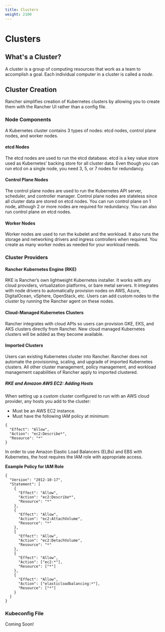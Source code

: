 ```yaml
---
title: Clusters
weight: 2100
---
```

# Clusters

## What's a Cluster?

A cluster is a group of computing resources that work as a team to accomplish a goal. Each individual computer in a cluster is called a _node_.

## Cluster Creation

Rancher simplifies creation of Kubernetes clusters by allowing you to create them with the Rancher UI rather than a config file.

### Node Components

A Kubernetes cluster contains 3 types of nodes: etcd nodes, control plane nodes, and worker nodes.

#### etcd Nodes

The etcd nodes are used to run the etcd database. etcd is a key value store used as Kubernetes’ backing store for all cluster data. Even though you can run etcd on a single node, you need 3, 5, or 7 nodes for redundancy.

#### Control Plane Nodes

The control plane nodes are used to run the Kubernetes API server, scheduler, and controller manager. Control plane nodes are stateless since all cluster data are stored on etcd nodes. You can run control plane on 1 node, although 2 or more nodes are required for redundancy. You can also run control plane on etcd nodes.

#### Worker Nodes

Worker nodes are used to run the kubelet and the workload. It also runs the storage and networking drivers and ingress controllers when required. You create as many worker nodes as needed for your workload needs.

### Cluster Providers

#### Rancher Kubernetes Engine (RKE)

RKE is Rancher’s own lightweight Kubernetes installer. It works with any cloud providers, virtualization platforms, or bare metal servers. It integrates with node drivers to automatically provision nodes on AWS, Azure, DigitalOcean, vSphere, OpenStack, etc. Users can add custom nodes to the cluster by running the Rancher agent on these nodes.

#### Cloud-Managed Kubernetes Clusters

Rancher integrates with cloud APIs so users can provision GKE, EKS, and AKS clusters directly from Rancher. New cloud managed Kubernetes clusters will be added as they become available.

#### Imported Clusters

Users can existing Kubernetes cluster into Rancher. Rancher does not automate the provisioning, scaling, and upgrade of imported Kubernetes clusters. All other cluster management, policy management, and workload management capabilities of Rancher apply to imported clustered.

##### RKE and Amazon AWS EC2: Adding Hosts

When setting up a custom cluster configured to run with an AWS cloud provider, any hosts you add to the cluster:

- Must be an AWS EC2 instance.
- Must have the following IAM policy at minimum:

```
{
  "Effect": "Allow",
  "Action": "ec2:Describe*",
  "Resource": "*"
}
```
In order to use Amazon Elastic Load Balancers (ELBs) and EBS with Kubernetes, the host requires the IAM role with appropriate access.

**Example Policy for IAM Role**

```
{
  "Version": "2012-10-17",
  "Statement": [
    {
      "Effect": "Allow",
      "Action": "ec2:Describe*",
      "Resource": "*"
    },
    {
      "Effect": "Allow",
      "Action": "ec2:AttachVolume",
      "Resource": "*"
    },
    {
      "Effect": "Allow",
      "Action": "ec2:DetachVolume",
      "Resource": "*"
    },
    {
      "Effect": "Allow",
      "Action": ["ec2:*"],
      "Resource": ["*"]
    },
    {
      "Effect": "Allow",
      "Action": ["elasticloadbalancing:*"],
      "Resource": ["*"]
    }
  ]
}
```

### Kubeconfig File

Coming Soon!

